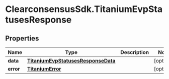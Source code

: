 # ClearconsensusSdk.TitaniumEvpStatusesResponse

## Properties

Name | Type | Description | Notes
------------ | ------------- | ------------- | -------------
**data** | [**TitaniumEvpStatusesResponseData**](TitaniumEvpStatusesResponseData.md) |  | [optional] 
**error** | [**TitaniumError**](TitaniumError.md) |  | [optional] 


